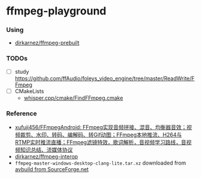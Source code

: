 ffmpeg-playground
=================
### Using
- [dirkarnez/ffmpeg-prebuilt](https://github.com/dirkarnez/ffmpeg-prebuilt)
### TODOs
- [ ] study https://github.com/ffAudio/foleys_video_engine/tree/master/ReadWrite/FFmpeg
- [ ] CMakeLists
  - [whisper.cpp/cmake/FindFFmpeg.cmake](https://github.com/ggerganov/whisper.cpp/blob/master/cmake/FindFFmpeg.cmake)

### Reference
- [xufuji456/FFmpegAndroid: FFmpeg实现音频拼接、混音、均衡器音效；视频裁剪、水印、转码、编解码、转Gif动图；FFmpeg本地推流、H264与RTMP实时推流直播；FFmpeg滤镜特效，歌词解析，音视频学习路线，音视频知识总结、流媒体协议](https://github.com/xufuji456/FFmpegAndroid)
- [dirkarnez/ffmpeg-interop](https://github.com/dirkarnez/ffmpeg-interop/)
- `ffmpeg-master-windows-desktop-clang-lite.tar.xz` downloaded from [avbuild from SourceForge.net](https://sourceforge.net/projects/avbuild/files/windows-desktop/ffmpeg-master-windows-desktop-clang-lite.tar.xz/download)

